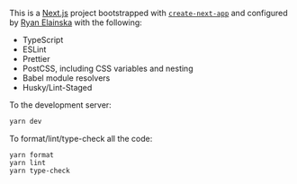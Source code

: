 This is a [Next.js](https://nextjs.org/) project bootstrapped with [`create-next-app`](https://github.com/vercel/next.js/tree/canary/packages/create-next-app) and configured by [Ryan Elainska](https://ryanelainska.com) with the following:

- TypeScript
- ESLint
- Prettier
- PostCSS, including CSS variables and nesting
- Babel module resolvers
- Husky/Lint-Staged

To the development server:

```bash
yarn dev
```

To format/lint/type-check all the code:

```
yarn format
yarn lint
yarn type-check
```
